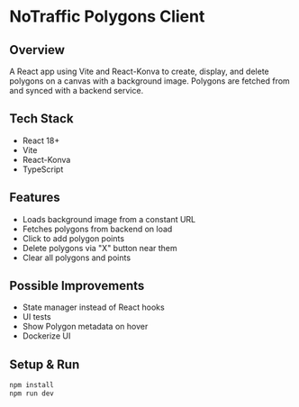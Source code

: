 # NoTraffic Polygons Client

## Overview
A React app using Vite and React-Konva to create, display, and delete polygons on a canvas with a background image. Polygons are fetched from and synced with a backend service.

## Tech Stack
- React 18+
- Vite
- React-Konva
- TypeScript

## Features
- Loads background image from a constant URL
- Fetches polygons from backend on load
- Click to add polygon points
- Delete polygons via "X" button near them
- Clear all polygons and points

## Possible Improvements
- State manager instead of React hooks
- UI tests
- Show Polygon metadata on hover
- Dockerize UI

## Setup & Run

```bash
npm install
npm run dev
